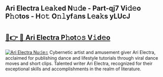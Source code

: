 ## Ari Electra L𝚎a𝚔ed N𝚞𝚍e - Part-qj7 Vi𝚍𝚎o P𝚑𝚘tos - H𝚘𝚝 O𝚗𝚕yf𝚊ns L𝚎a𝚔s yLUcJ

# <h2><a href="http://kfc6afj.oniu.top/?m=Ari+Electra">🔗👉 🔴 Ari Electra P𝚑ot𝚘𝚜 V𝚒d𝚎o</a></h2>

[![Ari Electra Nu𝚍e𝚜](https://i.imgur.com/0qMVB7G.gif)](http://kfc6afj.oniu.top/?m=Ari+Electra)
Cybernetic artist and amusement giver Ari Electra, acclaimed for publishing dance and lifestyle tutorials through viral dance moves and short clips. Talented writer Ari Electra, recognized for their exceptional skills and accomplishments in the realm of literature.  
